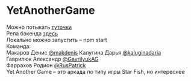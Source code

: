 # YetAnotherGame    
Можно потыкать [туточки](https://yet-another-game.ml)  
Репа бэкенда [здесь](https://github.com/go-park-mail-ru/2018_2_YetAnotherGame)  
Локально можно запустить – npm start  
Команда:  
Макаров Денис [@makdenis](https://github.com/makdenis) 
Калугина Дарья [@kaluginadaria](https://github.com/kaluginadaria)    
Гаврилюк Александр [@GavrilyukAG](https://github.com/GavrilyukAG)     
Фаррахов Родион [@RusPatrick](https://github.com/RusPatrick)      
 Yet Another Game – это аркада по типу игры Star Fish, но интереснее  
